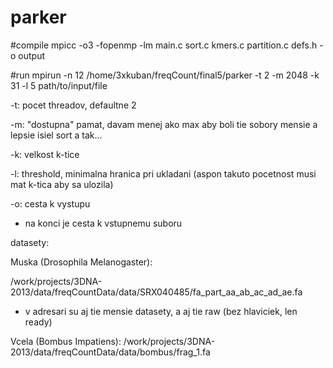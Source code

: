 # parker

#compile
mpicc -o3 -fopenmp -lm main.c sort.c kmers.c partition.c defs.h -o output


#run
mpirun -n 12 /home/3xkuban/freqCount/final5/parker -t 2 -m 2048 -k 31 -l 5 path/to/input/file


-t:		pocet threadov, defaultne 2

-m:		"dostupna" pamat, davam menej ako max aby boli tie sobory mensie a lepsie isiel sort a tak...

-k:		velkost k-tice

-l:		threshold, minimalna hranica pri ukladani (aspon takuto pocetnost musi mat k-tica aby sa ulozila)

-o:		cesta k vystupu

- na konci je cesta k vstupnemu suboru




datasety:

Muska (Drosophila Melanogaster):

/work/projects/3DNA-2013/data/freqCountData/data/SRX040485/fa_part_aa_ab_ac_ad_ae.fa

- v adresari su aj tie mensie datasety, a aj tie raw (bez hlaviciek, len ready)

Vcela (Bombus Impatiens):
/work/projects/3DNA-2013/data/freqCountData/data/bombus/frag_1.fa